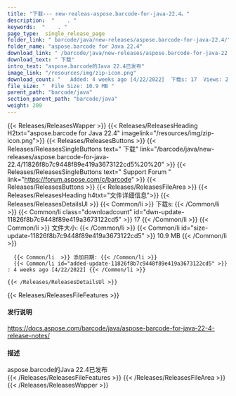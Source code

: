 ```yaml
---
title: "下载--- new-realeas-aspose.barcode-for-java-22.4。" 
description:  "    . " 
keywords:  "    . " 
page_type:  single_release_page
folder_link: " barcode/java/new-releases/aspose.barcode-for-java-22.4/"
folder_name: "aspose.barcode for Java 22.4"
download_link: " /barcode/java/new-releases/aspose.barcode-for-java-22.4/11826f8b7c9448f89e419a3673122cd5"
download_text: " 下载"
intro_text: "aspose.barcode的Java 22.4已发布"
image_link: "/resources/img/zip-icon.png"
download_count: "   Added: 4 weeks ago [4/22/2022]  下载s: 17  Views: 27"
file_size: "  File Size: 10.9 MB "
parent_path: "barcode/java"
section_parent_path: "barcode/java"
weight: 209
---
```


{{< Releases/ReleasesWapper >}}
  {{< Releases/ReleasesHeading H2txt="aspose.barcode for Java 22.4" imagelink="/resources/img/zip-icon.png">}}
  {{< Releases/ReleasesButtons >}}
    {{< Releases/ReleasesSingleButtons text=" 下载" link="/barcode/java/new-releases/aspose.barcode-for-java-22.4/11826f8b7c9448f89e419a3673122cd5%20%20" >}}
    {{< Releases/ReleasesSingleButtons text=" Support Forum " link="https://forum.aspose.com/c/barcode" >}}
  {{< Releases/ReleasesButtons >}}
  {{< Releases/ReleasesFileArea >}}
    {{< Releases/ReleasesHeading h4txt="文件详细信息">}}
    {{< Releases/ReleasesDetailsUl >}}
            {{< Common/li  >}} 下载s: {{< /Common/li >}} 
      {{< Common/li class="downloadcount" id="dwn-update-11826f8b7c9448f89e419a3673122cd5" >}} 17 {{< /Common/li >}} 
      {{< Common/li  >}} 文件大小: {{< /Common/li >}} 
      {{< Common/li id="size-update-11826f8b7c9448f89e419a3673122cd5" >}} 10.9 MB {{< /Common/li >}} 


      {{< Common/li  >}} 添加日期: {{< /Common/li >}} 
      {{< Common/li id="added-update-11826f8b7c9448f89e419a3673122cd5" >}} : 4 weeks ago [4/22/2022] {{< /Common/li >}} 

    {{< /Releases/ReleasesDetailsUl >}}

  {{< Releases/ReleasesFileFeatures >}}
      <h4>发行说明</h4><div><a href="https://docs.aspose.com/barcode/java/aspose-barcode-for-java-22-4-release-notes/">https://docs.aspose.com/barcode/java/aspose-barcode-for-java-22-4-release-notes/</a></div><h4>描述</h4><div class="HTMLDescription">aspose.barcode的Java 22.4已发布</div>
  {{< /Releases/ReleasesFileFeatures >}}
 {{< /Releases/ReleasesFileArea >}}
{{< /Releases/ReleasesWapper >}}


